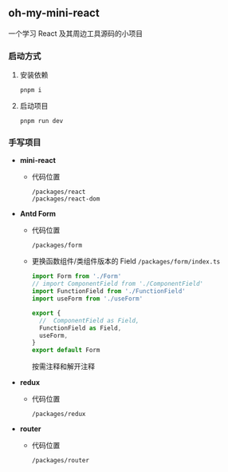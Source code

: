 ## oh-my-mini-react

一个学习 React 及其周边工具源码的小项目

### 启动方式

1. 安装依赖
   ```shell
   pnpm i
   ```

2. 启动项目

   ```shell
   pnpm run dev
   ```



### 手写项目

- **mini-react**

  - 代码位置
    ```
    /packages/react
    /packages/react-dom
    ```

- **Antd Form**

  - 代码位置
    ```
    /packages/form
    ```

  - 更换函数组件/类组件版本的 Field  `/packages/form/index.ts`
    ```ts
    import Form from './Form'
    // import ComponentField from './ComponentField'
    import FunctionField from './FunctionField'
    import useForm from './useForm'
    
    export {
      //  ComponentField as Field,
      FunctionField as Field,
      useForm,
    }
    export default Form
    ```

    按需注释和解开注释

* **redux**

  * 代码位置
    ```
    /packages/redux
    ```

* **router**

  * 代码位置
    ```
    /packages/router
    ```

    

